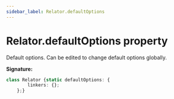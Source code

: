 ```yaml
---
sidebar_label: Relator.defaultOptions
---
```

# Relator.defaultOptions property

Default options. Can be edited to change default options globally.

**Signature:**

```typescript
class Relator {static defaultOptions: {
        linkers: {};
    };}
```
